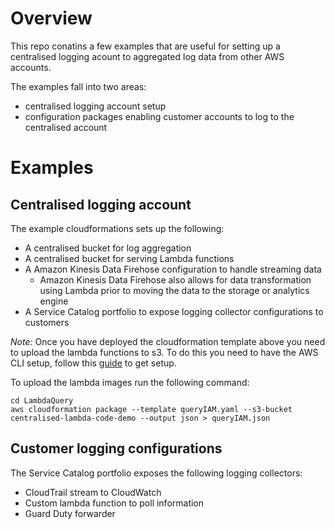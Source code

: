 # Overview

This repo conatins a few examples that are useful for setting up a centralised logging acount to aggregated log data from other AWS accounts.

The examples fall into two areas:

- centralised logging account setup
- configuration packages enabling customer accounts to log to the centralised account

# Examples

## Centralised logging account

The example cloudformations sets up the following:

- A centralised bucket for log aggregation
- A centralised bucket for serving Lambda functions
- A Amazon Kinesis Data Firehose configuration to handle streaming data
  - Amazon Kinesis Data Firehose also allows for data transformation using Lambda prior to moving the data to the storage or analytics engine
- A Service Catalog portfolio to expose logging collector configurations to customers

*Note:* Once you have deployed the cloudformation template above you need to upload the lambda functions to s3. To do this you need to have the AWS CLI setup, follow this [guide](https://docs.aws.amazon.com/lambda/latest/dg/setup-awscli.html) to get setup.

To upload the lambda images run the following command:

```
cd LambdaQuery
aws cloudformation package --template queryIAM.yaml --s3-bucket centralised-lambda-code-demo --output json > queryIAM.json
```

## Customer logging configurations

The Service Catalog portfolio exposes the following logging collectors:

- CloudTrail stream to CloudWatch
- Custom lambda function to poll information
- Guard Duty forwarder
